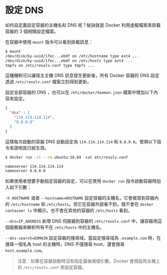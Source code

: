 # 設定 DNS

如何自定義設定容器的主機名和 DNS 呢？秘訣就是 Docker 利用虛擬檔案來掛載容器的 3 個相關設定檔案。

在容器中使用 `mount` 指令可以看到掛載訊息：

```bash
$ mount
/dev/disk/by-uuid/1fec...ebdf on /etc/hostname type ext4 ...
/dev/disk/by-uuid/1fec...ebdf on /etc/hosts type ext4 ...
tmpfs on /etc/resolv.conf type tmpfs ...
```

這種機制可以讓宿主主機 DNS 訊息發生更新後，所有 Docker 容器的 DNS 設定透過 `/etc/resolv.conf` 檔案立刻得到更新。

設定全部容器的 DNS ，也可以在 `/etc/docker/daemon.json` 檔案中增加以下內容來設定。

```json
{
  "dns" : [
    "114.114.114.114",
    "8.8.8.8"
  ]
}
```

這樣每次啟動的容器 DNS 自動設定為 `114.114.114.114` 和 `8.8.8.8`。使用以下指令來證明其已經生效。

```bash
$ docker run -it --rm ubuntu:18.04  cat etc/resolv.conf

nameserver 114.114.114.114
nameserver 8.8.8.8
```

如果使用者想要手動指定容器的設定，可以在使用 `docker run` 指令啟動容器時加入如下引數：

`-h HOSTNAME` 或者 `--hostname=HOSTNAME` 設定容器的主機名，它會被寫到容器內的 `/etc/hostname` 和 `/etc/hosts`。但它在容器外部看不到，既不會在 `docker container ls` 中顯示，也不會在其他的容器的 `/etc/hosts` 看到。

`--dns=IP_ADDRESS` 新增 DNS 伺服器到容器的 `/etc/resolv.conf` 中，讓容器用這個服務器來解析所有不在 `/etc/hosts` 中的主機名。

`--dns-search=DOMAIN` 設定容器的搜尋域，當設定搜尋域為 `.example.com` 時，在搜尋一個名為 host 的主機時，DNS 不僅搜尋 host，還會搜尋 `host.example.com`。

>注意：如果在容器啟動時沒有指定最後兩個引數，Docker 會預設用主機上的 `/etc/resolv.conf` 來設定容器。

